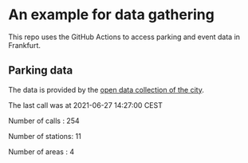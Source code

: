 # An example for data gathering

This repo uses the GitHub Actions to access parking and event data in Frankfurt.

## Parking data
The data is provided by the [open data collection of the city](https://www.offenedaten.frankfurt.de/).

The last call was at 2021-06-27 14:27:00 CEST

Number of calls   : 254

Number of stations:  11

Number of areas   :   4

